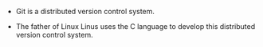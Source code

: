 - Git is a distributed version control system.

- The father of Linux Linus uses the C language to develop this distributed version control system.
